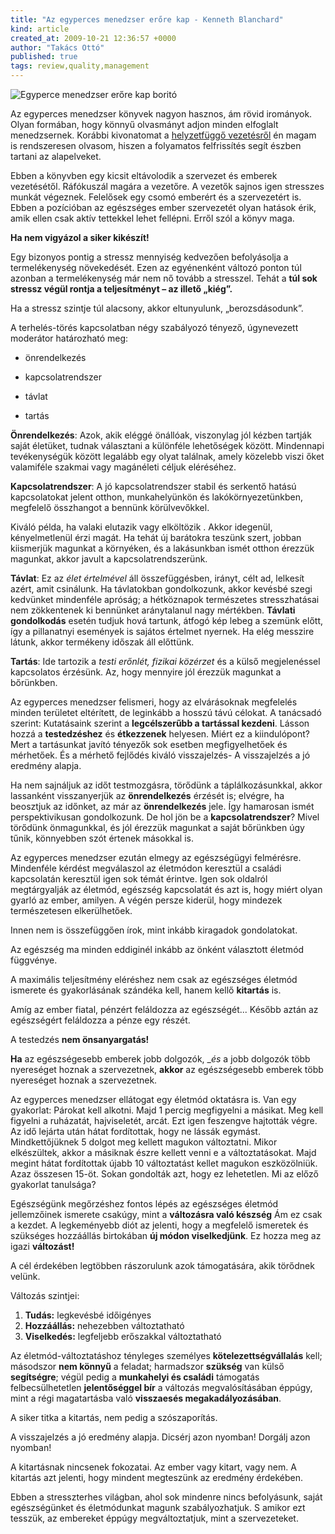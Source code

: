 ```yaml
---
title: "Az egyperces menedzser erőre kap - Kenneth Blanchard"
kind: article
created_at: 2009-10-21 12:36:57 +0000
author: "Takács Ottó"
published: true
tags: review,quality,management
---
```

![Egyperce menedzser erőre kap boritó](/sites/default/files/egyperces-menedzser-erore-kap.jpg)

Az egyperces menedzser könyvek nagyon hasznos, ám rövid irományok. Olyan formában, hogy könnyű olvasmányt adjon minden elfoglalt menedzsernek. Korábbi kivonatomat a [helyzetfüggő vezetésről](/review/helyzetfuggo-vezetes-kenneth-blanchard) én magam is rendszeresen olvasom, hiszen a folyamatos felfrissítés segít észben tartani az alapelveket.


Ebben a könyvben egy kicsit eltávolodik a szervezet és emberek vezetésétől. Ráfókuszál magára a vezetőre. A vezetők sajnos igen stresszes munkát végeznek. Felelősek egy csomó emberért és a szervezetért is. Ebben a pozícióban az egészséges ember szervezetét olyan hatások érik, amik ellen csak aktív tettekkel lehet fellépni. Erről szól a könyv maga.

<!--break-->

**Ha nem vigyázol a siker kikészít!**


Egy bizonyos pontig a stressz mennyiség kedvezően befolyásolja a termelékenység növekedését. Ezen az egyénenként változó ponton túl azonban a termelékenység már nem nő tovább a stresszel. Tehát a **túl sok stressz végül rontja a teljesítményt – az illető „kiég”.**


Ha a stressz szintje túl alacsony, akkor eltunyulunk, „berozsdásodunk”.


A terhelés-törés kapcsolatban négy szabályozó tényező, úgynevezett moderátor határozható meg:

- önrendelkezés

- kapcsolatrendszer

- távlat

- tartás


**Önrendelkezés**: Azok, akik eléggé önállóak, viszonylag jól kézben tartják saját életüket, tudnak választani a különféle lehetőségek között. Mindennapi tevékenységük között legalább egy olyat találnak, amely közelebb viszi őket valamiféle szakmai vagy magánéleti céljuk eléréséhez.


**Kapcsolatrendszer**: A jó kapcsolatrendszer stabil és serkentő hatású kapcsolatokat jelent otthon, munkahelyünkön és lakókörnyezetünkben, megfelelő összhangot a bennünk körülvevőkkel.


Kiváló példa, ha valaki elutazik vagy elköltözik . Akkor idegenül, kényelmetlenül érzi magát. Ha tehát új barátokra teszünk szert, jobban kiismerjük magunkat a környéken, és a lakásunkban ismét otthon érezzük magunkat, akkor javult a kapcsolatrendszerünk.


**Távlat**: Ez az _élet értelmével_ áll összefüggésben, irányt, célt ad, lelkesít azért, amit csinálunk. Ha távlatokban gondolkozunk, akkor kevésbé szegi kedvünket mindenféle apróság; a hétköznapok természetes stresszhatásai nem zökkentenek ki bennünket aránytalanul nagy mértékben. **Távlati gondolkodás** esetén tudjuk hová tartunk, átfogó kép lebeg a szemünk előtt, így a pillanatnyi események is sajátos értelmet nyernek. Ha elég messzire látunk, akkor termékeny időszak áll előttünk.


**Tartás**: Ide tartozik a _testi erőnlét, fizikai közérzet_ és a külső megjelenéssel kapcsolatos érzésünk. Az, hogy mennyire jól érezzük magunkat a bőrünkben.

Az egyperces menedzser felismeri, hogy az elvárásoknak megfelelés minden területet eltérített, de leginkább a hosszú távú célokat. A tanácsadó szerint: Kutatásaink szerint a __legcélszerűbb a tartással kezdeni__. Lásson hozzá a __testedzéshez__ és __étkezzenek__ helyesen. Miért ez a kiindulópont? Mert a tartásunkat javító tényezők sok esetben megfigyelhetőek és mérhetőek. És a mérhető fejlődés kiváló visszajelzés- A visszajelzés a jó eredmény alapja.


Ha nem sajnáljuk az időt testmozgásra, törődünk a táplálkozásunkkal, akkor lassanként visszanyerjük az __önrendelkezés__ érzését is; elvégre, ha beosztjuk az időnket, az már az __önrendelkezés__ jele. Így hamarosan ismét perspektivikusan gondolkozunk. De hol jön be a __kapcsolatrendszer__? Mivel törődünk önmagunkkal, és jól érezzük magunkat a saját bőrünkben úgy tűnik, könnyebben szót értenek másokkal is.



Az egyperces menedzser ezután elmegy az egészségügyi felmérésre. Mindenféle kérdést megválaszol az életmódon keresztül a családi kapcsolatán keresztül igen sok témát érintve. Igen sok oldalról megtárgyalják az életmód, egészség kapcsolatát és azt is, hogy miért olyan gyarló az ember, amilyen. A végén persze kiderül, hogy mindezek természetesen elkerülhetőek.


Innen nem is összefüggően írok, mint inkább kiragadok gondolatokat.


Az egészség ma minden eddiginél inkább az önként választott életmód függvénye.


A maximális teljesítmény eléréshez nem csak az egészséges életmód ismerete és gyakorlásának szándéka kell, hanem kellő __kitartás__ is.


Amíg az ember fiatal, pénzért feláldozza az egészségét... Később aztán az egészségért feláldozza a pénze egy részét.


A testedzés __nem önsanyargatás!__


__Ha__ az egészségesebb emberek jobb dolgozók, __és_ a jobb dolgozók több nyereséget hoznak a szervezetnek, __akkor__ az egészségesebb emberek több nyereséget hoznak a szervezetnek.


Az egyperces menedzser ellátogat egy életmód oktatásra is. Van egy gyakorlat: Párokat kell alkotni. Majd 1 percig megfigyelni a másikat. Meg kell figyelni a ruházatát, hajviseletét, arcát. Ezt igen feszengve hajtották végre. Az idő lejárta után hátat fordítottak, hogy ne lássák egymást. Mindkettőjüknek 5 dolgot meg kellett magukon változtatni. Mikor elkészültek, akkor a másiknak észre kellett venni e a változtatásokat. Majd megint hátat fordítottak újabb 10 változtatást kellet magukon eszközölniük. Azaz összesen 15-öt. Sokan gondolták azt, hogy ez lehetetlen. Mi az előző gyakorlat tanulsága?


Egészségünk megőrzéshez fontos lépés az egészséges életmód jellemzőinek ismerete csakúgy, mint a __változásra való készség__ Ám ez csak a kezdet. A legkeményebb diót az jelenti, hogy a megfelelő ismeretek és szükséges hozzáállás birtokában __új módon viselkedjünk__. Ez hozza meg az igazi __változást!__


A cél érdekében legtöbben rászorulunk azok támogatására, akik törődnek velünk.


Változás szintjei:

1. __Tudás:__ legkevésbé időigényes
2. __Hozzáállás:__ nehezebben változtatható
3. __Viselkedés:__ legfeljebb erőszakkal változtatható


Az életmód-változtatáshoz tényleges személyes __kötelezettségvállalás__ kell; másodszor __nem könnyű__ a feladat; harmadszor __szükség__ van külső __segítségre__; végül pedig a __munkahelyi és családi__ támogatás felbecsülhetetlen __jelentőséggel bír__ a változás megvalósításában éppúgy, mint a régi magatartásba való __visszaesés megakadályozásában__.


A siker titka a kitartás, nem pedig a szószaporítás.


A visszajelzés a jó eredmény alapja. Dicsérj azon nyomban! Dorgálj azon nyomban!


A kitartásnak nincsenek fokozatai. Az ember vagy kitart, vagy nem. A kitartás azt jelenti, hogy mindent megteszünk az eredmény érdekében.


Ebben a stresszterhes világban, ahol sok mindenre nincs befolyásunk, saját egészségünket és életmódunkat magunk szabályozhatjuk. S amikor ezt tesszük, az embereket éppúgy megváltoztatjuk, mint a szervezeteket.




<div class='old-comments'></div>